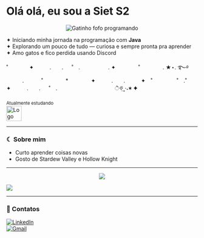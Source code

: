 # Olá olá, eu sou a Siet S2

<p align="center">
  <img src="https://media0.giphy.com/media/v1.Y2lkPTc5MGI3NjExaWFlbTZtMzk0Y3V0d2NoNTU5NG01cnZ4d2tueWZqbXp0YWQ0bXBvayZlcD12MV9pbnRlcm5hbF9naWZfYnlfaWQmY3Q9cw/K7o9FdCoDnwEo/giphy.gif" alt="Gatinho fofo programando" />
</p>

✦ Iniciando minha jornada na programação com **Java**  
✦ Explorando um pouco de tudo — curiosa e sempre pronta pra aprender  
✦ Amo gatos e fico perdida usando Discord  

˚　　　　✦　　　.　　. 　 ˚　.　　　　　 . ✦　　　 　˚　　　　 . ★⋆. ࿐࿔  
　　　.   　　˚　　 　　*　　 　　✦　　　.　　.　　　✦　˚ 　　　　 ˚　.˚　　　　✦　　　.　　. 　 ˚　.　　　　 　　 　　　　        ੈ✧̣̇˳·˖✶   ✦　　

### <p align="center">
<sub>Atualmente estudando</sub><br />
<img src="https://cdn.jsdelivr.net/gh/devicons/devicon/icons/java/java-original.svg" width="40" height="40" alt="Logo Java" />
</p>

---

### ☾ Sobre mim 
- Curto aprender coisas novas  
- Gosto de Stardew Valley e Hollow Knight  

---

<p align="center">
  <img src="https://media.giphy.com/media/J0Mz2in9XMo2Ix4eJ5/giphy.gif" />
</p>


  <img src="[https://media.giphy.com/media/J0Mz2in9XMo2Ix4eJ5/giphy.gif](https://media.giphy.com/media/v1.Y2lkPWVjZjA1ZTQ3OG51dzA3bjdueHg2d3NmNW5qdm45cmllMHhuYzdyNHp6ajNwcGVwayZlcD12MV9zdGlja2Vyc19zZWFyY2gmY3Q9cw/loqBL8U5FKSxPpykQ0/giphy.gif)" />


---

### 🔗 Contatos  
[![LinkedIn](https://img.shields.io/badge/-LinkedIn-%230077B5?style=for-the-badge&logo=linkedin&logoColor=white)](https://www.linkedin.com/in/társis-souza-182a5419a)  
[![Gmail](https://img.shields.io/badge/-Gmail-D14836?style=for-the-badge&logo=gmail&logoColor=white)](mailto:Sietsiet77@gmail.com)
